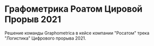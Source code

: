 # Графометрика Роатом Цировой Прорыв 2021
Решение команды Graphometrica в кейсе компании "Росатом" трека "Логистика" Цифрового прорыва 2021.
